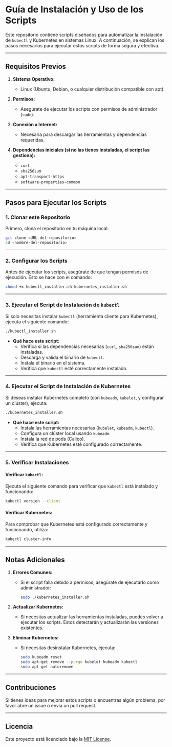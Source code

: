 # Guía de Instalación y Uso de los Scripts

Este repositorio contiene scripts diseñados para automatizar la instalación de `kubectl` y Kubernetes en sistemas Linux. A continuación, se explican los pasos necesarios para ejecutar estos scripts de forma segura y efectiva.

---

## **Requisitos Previos**

1. **Sistema Operativo:**
   - Linux (Ubuntu, Debian, o cualquier distribución compatible con apt).

2. **Permisos:**
   - Asegúrate de ejecutar los scripts con permisos de administrador (`sudo`).

3. **Conexión a Internet:**
   - Necesaria para descargar las herramientas y dependencias requeridas.

4. **Dependencias iniciales (si no las tienes instaladas, el script las gestiona):**
   - `curl`
   - `sha256sum`
   - `apt-transport-https`
   - `software-properties-common`

---

## **Pasos para Ejecutar los Scripts**

### 1. Clonar este Repositorio
Primero, clona el repositorio en tu máquina local:

```bash
git clone <URL-del-repositorio>
cd <nombre-del-repositorio>
```

---

### 2. Configurar los Scripts
Antes de ejecutar los scripts, asegúrate de que tengan permisos de ejecución. Esto se hace con el comando:

```bash
chmod +x kubectl_installer.sh kubernetes_installer.sh
```

---

### 3. Ejecutar el Script de Instalación de `kubectl`
Si solo necesitas instalar `kubectl` (herramienta cliente para Kubernetes), ejecuta el siguiente comando:

```bash
./kubectl_installer.sh
```

- **Qué hace este script:**
  - Verifica si las dependencias necesarias (`curl`, `sha256sum`) están instaladas.
  - Descarga y valida el binario de `kubectl`.
  - Instala el binario en el sistema.
  - Verifica que `kubectl` esté correctamente instalado.

---

### 4. Ejecutar el Script de Instalación de Kubernetes
Si deseas instalar Kubernetes completo (con `kubeadm`, `kubelet`, y configurar un clúster), ejecuta:

```bash
./kubernetes_installer.sh
```

- **Qué hace este script:**
  - Instala las herramientas necesarias (`kubelet`, `kubeadm`, `kubectl`).
  - Configura un clúster local usando `kubeadm`.
  - Instala la red de pods (Calico).
  - Verifica que Kubernetes esté configurado correctamente.

---

### 5. Verificar Instalaciones
#### Verificar `kubectl`:
Ejecuta el siguiente comando para verificar que `kubectl` está instalado y funcionando:

```bash
kubectl version --client
```

#### Verificar Kubernetes:
Para comprobar que Kubernetes está configurado correctamente y funcionando, utiliza:

```bash
kubectl cluster-info
```

---

## **Notas Adicionales**

1. **Errores Comunes:**
   - Si el script falla debido a permisos, asegúrate de ejecutarlo como administrador:
     ```bash
     sudo ./kubernetes_installer.sh
     ```

2. **Actualizar Kubernetes:**
   - Si necesitas actualizar las herramientas instaladas, puedes volver a ejecutar los scripts. Estos detectarán y actualizarán las versiones existentes.

3. **Eliminar Kubernetes:**
   - Si necesitas desinstalar Kubernetes, ejecuta:
     ```bash
     sudo kubeadm reset
     sudo apt-get remove --purge kubelet kubeadm kubectl
     sudo apt-get autoremove
     ```

---

## **Contribuciones**
Si tienes ideas para mejorar estos scripts o encuentras algún problema, por favor abre un issue o envía un pull request.

---

## **Licencia**
Este proyecto está licenciado bajo la [MIT License](LICENSE).
